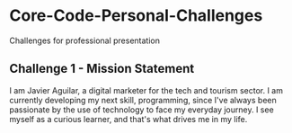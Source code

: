 # Core-Code-Personal-Challenges
Challenges for professional presentation

## Challenge 1 - Mission Statement
I am Javier Aguilar, a digital marketer for the tech and tourism sector. I am currently developing my next skill, programming, since I've always been passionate by the use of technology to face my everyday journey. I see myself as a curious learner, and that's what drives me in my life.
